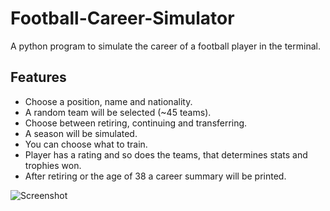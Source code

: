 # Football-Career-Simulator
A python program to simulate the career of a football player in the terminal.

## Features
- Choose a position, name and nationality.
- A random team will be selected (~45 teams).
- Choose between retiring, continuing and transferring.
- A season will be simulated.
- You can choose what to train.
- Player has a rating and so does the teams, that determines stats and trophies won.
- After retiring or the age of 38 a career summary will be printed.

![Screenshot](https://github.com/user-attachments/assets/240ad5ae-1437-4bc4-9d82-b9cc8cdaa238)
